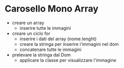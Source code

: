 # Carosello Mono Array

- creare un array 
    - inserire tutte le immagini
- creare un ciclo for
    - inserire i dati del array (nome.lenght)
    - creare la stringa per inserire i'immagini nel dom
    - concatenare tutte le immagini
- prelevare la stringa dal Dom
    - applicare la classe per visualizzare l'immagine